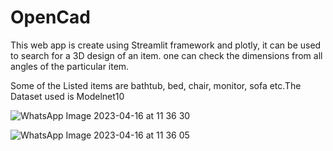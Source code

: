 # OpenCad

This web app is create using Streamlit framework and plotly, it can be used to search for a 3D design of an item. 
one can check the dimensions from all angles of the  particular item.

Some of the Listed items are bathtub, bed, chair, monitor, sofa etc.The Dataset used is Modelnet10

![WhatsApp Image 2023-04-16 at 11 36 30](https://user-images.githubusercontent.com/75918191/232275761-9936eda0-4cd1-411b-a83f-e1e930203b70.jpg)

![WhatsApp Image 2023-04-16 at 11 36 05](https://user-images.githubusercontent.com/75918191/232275798-d914de4d-885e-43cd-9262-75f14d2b0100.jpg)
